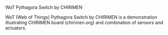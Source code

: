 WoT Pythagora Switch by CHIRIMEN

WoT (Web of Things) Pythagora Switch by CHIRIMEN is a demonstration illustrating CHIRIMEN board (chirimen.org) and combination of sensors and actuators.
